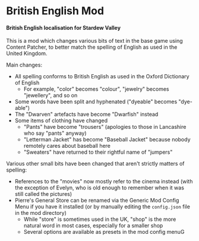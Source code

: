 # British English Mod
#### British English localisation for Stardew Valley

This is a mod which changes various bits of text in the base game using Content Patcher, to better match the spelling of English as used in the United Kingdom.

Main changes:

* All spelling conforms to British English as used in the Oxford Dictionary of English
    * For example, "color" becomes "colour", "jewelry" becomes "jewellery", and so on
* Some words have been split and hyphenated ("dyeable" becomes "dye-able")
* The "Dwarven" artefacts have become "Dwarfish" instead
* Some items of clothing have changed
    * "Pants" have become "trousers" (apologies to those in Lancashire who say "pants" anyway)
    * "Letterman Jacket" has become "Baseball Jacket" because nobody remotely cares about baseball here
    * "Sweaters" have returned to their rightful name of "jumpers"

Various other small bits have been changed that aren't strictly matters of spelling:

* References to the "movies" now mostly refer to the cinema instead (with the exception of Evelyn, who is old enough to remember when it was still called the pictures)
* Pierre's General Store can be renamed via the Generic Mod Config Menu if you have it installed (or by manually editing the `config.json` file in the mod directory)
    * While "store" is sometimes used in the UK, "shop" is the more natural word in most cases, especially for a smaller shop
    * Several options are available as presets in the mod config menuG
